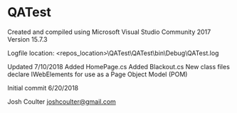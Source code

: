 # QATest

Created and compiled using Microsoft Visual Studio Community 2017 Version 15.7.3

Logfile location: <repos_location>\QATest\QATest\bin\Debug\QATest.log

Updated 7/10/2018
Added HomePage.cs
Added Blackout.cs
New class files declare IWebElements for use as a Page Object Model (POM)

Initial commit 6/20/2018

Josh Coulter
joshcoulter@gmail.com
